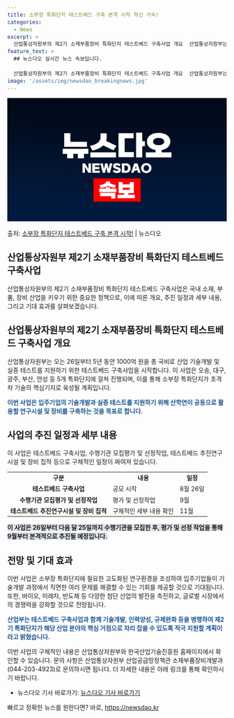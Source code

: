 ```yaml
---
title: 소부장 특화단지 테스트베드 구축 본격 시작 혁신 가속!
categories:
  - News
excerpt: >
  산업통상자원부의 제2기 소재부품장비 특화단지 테스트베드 구축사업 개요  산업통상자원부는 제2기 소재부품장비 …
feature_text: >
  ## 뉴스다오 실시간 뉴스 속보입니다.

  산업통상자원부의 제2기 소재부품장비 특화단지 테스트베드 구축사업 개요  산업통상자원부는 제2기 소재부품장비 …
image: '/assets/img/newsdao_breakingnews.jpg'
---
```


![뉴스다오 속보](/assets/img/newsdao_breakingnews.jpg)

<p>출처: <a href="https://newsdao.kr/4422" rel="dofollow">소부장 특화단지 테스트베드 구축 본격 시작!</a> | 뉴스다오</p>

<h2>산업통상자원부 제2기 소재부품장비 특화단지 테스트베드 구축사업</h2>

산업통상자원부의 제2기 소재부품장비 특화단지 테스트베드 구축사업은 국내 소재, 부품, 장비 산업을 키우기 위한 중요한 정책으로, 이에 따른 개요, 추진 일정과 세부 내용, 그리고 기대 효과를 살펴보겠습니다.

<h2 data-ke-size="size26">산업통상자원부의 제2기 소재부품장비 특화단지 테스트베드 구축사업 개요</h2>
산업통상자원부는 오는 26일부터 5년 동안 1000억 원을 총 국비로 산업 기술개발 및 실증 테스트를 지원하기 위한 테스트베드 구축사업을 시작합니다. 이 사업은 오송, 대구, 광주, 부산, 안성 등 5개 특화단지에 걸쳐 진행되며, 이를 통해 소부장 특화단지가 초격차 기술의 핵심기지로 육성될 계획입니다.

<b><span style="color: #1a5490;">이번 사업은 입주기업의 기술개발과 실증 테스트를 지원하기 위해 산학연이 공동으로 활용할 연구시설 및 장비를 구축하는 것을 목표로 합니다.</span></b>

<h2 data-ke-size="size26">사업의 추진 일정과 세부 내용</h2>
이 사업은 테스트베드 구축사업, 수행기관 모집평가 및 선정작업, 테스트베드 추진연구시설 및 장비 집적 등으로 구체적인 일정이 짜여져 있습니다.

<table>
	<tr>
		<td style="text-align: center; height: 17px;"><b>구분</b></td>
		<td style="text-align: center; height: 17px;"><b>내용</b></td>
		<td style="text-align: center; height: 17px;"><b>일정</b></td>
	</tr>
	<tr>
		<td style="text-align: center; height: 17px;"><b>테스트베드 구축사업</b></td>
		<td>공모 시작</td>
		<td>8월 26일</td>
	</tr>
	<tr>
		<td style="text-align: center; height: 17px;"><b>수행기관 모집평가 및 선정작업</b></td>
		<td>평가 및 선정작업</td>
		<td>9월</td>
	</tr>
	<tr>
		<td style="text-align: center; height: 17px;"><b>테스트베드 추진연구시설 및 장비 집적</b></td>
		<td>구체적인 세부 내용 확인</td>
		<td>11월</td>
	</tr>
</table>

<b><span style="background-color: #21538527;">이 사업은 26일부터 다음 달 25일까지 수행기관을 모집한 후, 평가 및 선정 작업을 통해 9월부터 본격적으로 추진될 예정입니다.</span></b>

<h2 data-ke-size="size26">전망 및 기대 효과</h2>
이번 사업은 소부장 특화단지에 필요한 고도화된 연구환경을 조성하여 입주기업들이 기술개발 과정에서 직면한 여러 문제를 해결할 수 있는 기회를 제공할 것으로 기대됩니다. 또한, 바이오, 미래차, 반도체 등 다양한 첨단 산업의 발전을 촉진하고, 글로벌 시장에서의 경쟁력을 강화할 것으로 전망됩니다.

<b><span style="color: #1a5490;">산업부는 테스트베드 구축사업과 함께 기술개발, 인력양성, 규제완화 등을 병행하여 제2기 특화단지가 해당 산업 분야의 핵심 거점으로 자리 잡을 수 있도록 적극 지원할 계획이라고 밝혔습니다.</span></b>

이번 사업의 구체적인 내용은 산업통상자원부와 한국산업기술진흥원 홈페이지에서 확인할 수 있습니다. 문의 사항은 산업통상자원부 산업공급망정책관 소재부품장비개발과(044-203-4923)로 문의하시면 됩니다. 더 자세한 내용은 아래 링크를 통해 확인하시기 바랍니다.

- 뉴스다오 기사 바로가기: [뉴스다오 기사 바로가기](https://newsdao.kr/4422) 

빠르고 정확한 뉴스를 원한다면? 바로, <a href="https://newsdao.kr" rel="dofollow">https://newsdao.kr</a>


    
